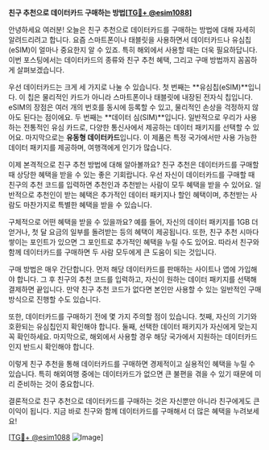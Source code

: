 **친구 추천으로 데이터카드 구매하는 방법[[TG💪+ @esim1088](https://t.me/s/esim1088)]**

안녕하세요 여러분! 오늘은 친구 추천으로 데이터카드를 구매하는 방법에 대해 자세히 알려드리려고 합니다. 요즘 스마트폰이나 태블릿을 사용하면서 데이터카드나 유심칩(eSIM)이 얼마나 중요한지 알 수 있죠. 특히 해외에서 사용할 때는 더욱 필요하답니다. 이번 포스팅에서는 데이터카드의 종류와 친구 추천 혜택, 그리고 구매 방법까지 꼼꼼하게 살펴보겠습니다.

우선 데이터카드는 크게 세 가지로 나눌 수 있습니다. 첫 번째는 **유심칩(eSIM)**입니다. 이 칩은 물리적인 카드가 아니라 스마트폰이나 태블릿에 내장된 전자식 칩입니다. eSIM의 장점은 여러 개의 번호를 동시에 등록할 수 있고, 물리적인 손상을 걱정하지 않아도 된다는 점이에요. 두 번째는 **데이터 심(SIM)**입니다. 일반적으로 우리가 사용하는 전통적인 유심 카드로, 다양한 통신사에서 제공하는 데이터 패키지를 선택할 수 있어요. 마지막으로는 **유동형 데이터카드**입니다. 이 제품은 특정 국가에서만 사용 가능한 데이터 패키지를 제공하며, 여행객에게 인기가 많습니다.

이제 본격적으로 친구 추천 방법에 대해 알아볼까요? 친구 추천은 데이터카드를 구매할 때 상당한 혜택을 받을 수 있는 좋은 기회랍니다. 우선 자신이 데이터카드를 구매할 때 친구의 추천 코드를 입력하면 추천인과 추천받는 사람이 모두 혜택을 받을 수 있어요. 일반적으로 추천인이 받는 혜택은 추가적인 데이터 패키지나 할인 혜택이며, 추천받는 사람도 마찬가지로 특별한 혜택을 받을 수 있습니다. 

구체적으로 어떤 혜택을 받을 수 있을까요? 예를 들어, 자신의 데이터 패키지를 1GB 더 얻거나, 첫 달 요금의 일부를 돌려받는 등의 혜택이 제공됩니다. 또한, 친구 추천 시마다 쌓이는 포인트가 있으면 그 포인트로 추가적인 혜택을 누릴 수도 있어요. 따라서 친구와 함께 데이터카드를 구매하면 두 사람 모두에게 큰 도움이 되는 것입니다.

구매 방법은 매우 간단합니다. 먼저 해당 데이터카드를 판매하는 사이트나 앱에 가입해야 합니다. 그 후 친구의 추천 코드를 입력하고, 자신이 원하는 데이터 패키지를 선택해 결제하면 끝입니다. 만약 친구 추천 코드가 없다면 본인만 사용할 수 있는 일반적인 구매 방식으로 진행할 수도 있습니다.

또한, 데이터카드를 구매하기 전에 몇 가지 주의할 점이 있습니다. 첫째, 자신의 기기와 호환되는 유심칩인지 확인해야 합니다. 둘째, 선택한 데이터 패키지가 자신에게 맞는지 꼭 확인하세요. 마지막으로, 해외에서 사용할 경우 해당 국가에서 지원하는 데이터카드인지 반드시 확인해야 합니다.

이렇게 친구 추천을 통해 데이터카드를 구매하면 경제적이고 실용적인 혜택을 누릴 수 있습니다. 특히 해외여행 중에는 데이터카드가 없으면 큰 불편을 겪을 수 있기 때문에 미리 준비하는 것이 중요합니다. 

결론적으로 친구 추천으로 데이터카드를 구매하는 것은 자신뿐만 아니라 친구에게도 큰 이익이 됩니다. 지금 바로 친구와 함께 데이터카드를 구매해서 더 많은 혜택을 누려보세요!

[[TG💪+ @esim1088](https://t.me/s/esim1088) ![Image](https://i.postimg.cc/Y0z9fWf4/image.png)]